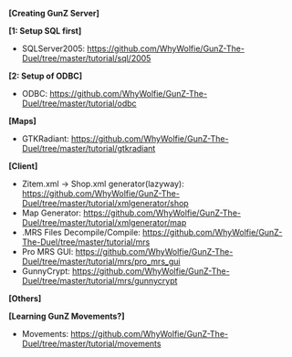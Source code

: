<b>[Creating GunZ Server] </b> <br>

<b>[1: Setup SQL first]</b>
- SQLServer2005: https://github.com/WhyWolfie/GunZ-The-Duel/tree/master/tutorial/sql/2005

<b>[2: Setup of ODBC] </b> <br>
- ODBC: https://github.com/WhyWolfie/GunZ-The-Duel/tree/master/tutorial/odbc

<b>[Maps]</b><br>
- GTKRadiant: https://github.com/WhyWolfie/GunZ-The-Duel/tree/master/tutorial/gtkradiant

<b>[Client]</b><br>
- Zitem.xml -> Shop.xml generator(lazyway): https://github.com/WhyWolfie/GunZ-The-Duel/tree/master/tutorial/xmlgenerator/shop
- Map Generator: https://github.com/WhyWolfie/GunZ-The-Duel/tree/master/tutorial/xmlgenerator/map
- .MRS Files Decompile/Compile: https://github.com/WhyWolfie/GunZ-The-Duel/tree/master/tutorial/mrs
- Pro MRS GUI: https://github.com/WhyWolfie/GunZ-The-Duel/tree/master/tutorial/mrs/pro_mrs_gui
- GunnyCrypt: https://github.com/WhyWolfie/GunZ-The-Duel/tree/master/tutorial/mrs/gunnycrypt

<b>[Others]</b><br>

<b>[Learning GunZ Movements?]</b> <br>
- Movements: https://github.com/WhyWolfie/GunZ-The-Duel/tree/master/tutorial/movements
